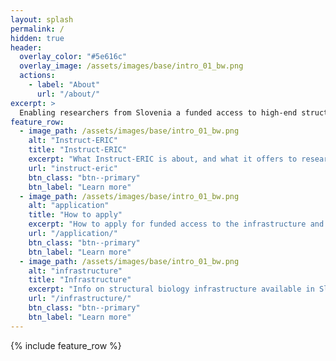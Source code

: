 ```yaml
---
layout: splash
permalink: /
hidden: true
header:
  overlay_color: "#5e616c"
  overlay_image: /assets/images/base/intro_01_bw.png
  actions:
    - label: "About"
      url: "/about/"
excerpt: >
  Enabling researchers from Slovenia a funded access to high-end structural biology services and techniques
feature_row:
  - image_path: /assets/images/base/intro_01_bw.png
    alt: "Instruct-ERIC"
    title: "Instruct-ERIC"
    excerpt: "What Instruct-ERIC is about, and what it offers to researchers from member countries."
    url: "instruct-eric"
    btn_class: "btn--primary"
    btn_label: "Learn more"
  - image_path: /assets/images/base/intro_01_bw.png
    alt: "application"
    title: "How to apply"
    excerpt: "How to apply for funded access to the infrastructure and other services offered by Instrust-ERIC."
    url: "/application/"
    btn_class: "btn--primary"
    btn_label: "Learn more"
  - image_path: /assets/images/base/intro_01_bw.png
    alt: "infrastructure"
    title: "Infrastructure"
    excerpt: "Info on structural biology infrastructure available in Slovenia."
    url: "/infrastructure/"
    btn_class: "btn--primary"
    btn_label: "Learn more"      
---
```


{% include feature_row %}